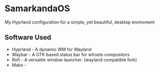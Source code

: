 # SamarkandaOS
My Hyprland configuration for a simple, yet beautiful, desktop enviroment 

## Software Used

+ Hyprland - A dynamic WM for Wayland 
+ Waybar - A GTK based status bar for wlroots compositors
+ Rofi - A versatile window launcher. (wayland compatible fork)
+ Mako - 
